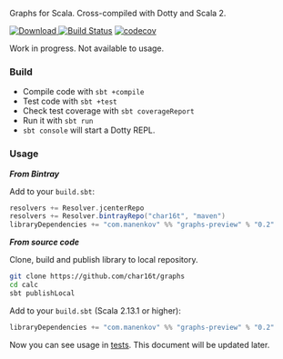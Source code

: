 Graphs for Scala. Cross-compiled with Dotty and Scala 2.

[ ![Download](https://api.bintray.com/packages/char16t/maven/graphs-preview/images/download.svg) ](https://bintray.com/char16t/maven/graphs-preview/_latestVersion)
[![Build Status](https://travis-ci.com/char16t/graphs.svg?branch=master)](https://travis-ci.com/char16t/graphs)
[![codecov](https://codecov.io/gh/char16t/graphs/branch/master/graph/badge.svg?token=0ETTLQ0OID)](https://codecov.io/gh/char16t/graphs)

Work in progress. Not available to usage.

### Build

 * Compile code with `sbt +compile` 
 * Test code with `sbt +test`
 * Check test coverage with `sbt coverageReport` 
 * Run it with `sbt run`
 * `sbt console` will start a Dotty REPL. 

### Usage

***From Bintray***

Add to your `build.sbt`:

```scala
resolvers += Resolver.jcenterRepo
resolvers += Resolver.bintrayRepo("char16t", "maven")
libraryDependencies += "com.manenkov" %% "graphs-preview" % "0.2"
```

***From source code***

Clone, build and publish library to local repository.
```bash
git clone https://github.com/char16t/graphs
cd calc
sbt publishLocal
```

Add to your `build.sbt` (Scala 2.13.1 or higher):
```scala
libraryDependencies += "com.manenkov" %% "graphs-preview" % "0.2"
```

Now you can see usage in [tests](src/test/scala/com/manenkov/lib/AllTests.scala). This document will be updated later.
